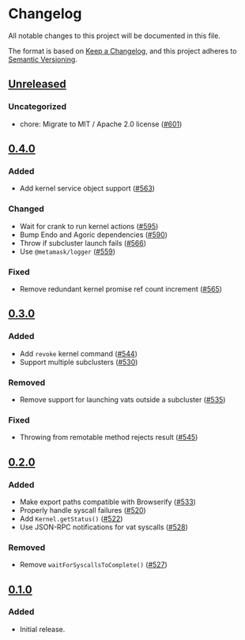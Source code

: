 # Changelog

All notable changes to this project will be documented in this file.

The format is based on [Keep a Changelog](https://keepachangelog.com/en/1.0.0/),
and this project adheres to [Semantic Versioning](https://semver.org/spec/v2.0.0.html).

## [Unreleased]

### Uncategorized

- chore: Migrate to MIT / Apache 2.0 license ([#601](https://github.com/MetaMask/ocap-kernel/pull/601))

## [0.4.0]

### Added

- Add kernel service object support ([#563](https://github.com/MetaMask/ocap-kernel/pull/563))

### Changed

- Wait for crank to run kernel actions ([#595](https://github.com/MetaMask/ocap-kernel/pull/595))
- Bump Endo and Agoric dependencies ([#590](https://github.com/MetaMask/ocap-kernel/pull/590))
- Throw if subcluster launch fails ([#566](https://github.com/MetaMask/ocap-kernel/pull/566))
- Use `@metamask/logger` ([#559](https://github.com/MetaMask/ocap-kernel/pull/559))

### Fixed

- Remove redundant kernel promise ref count increment ([#565](https://github.com/MetaMask/ocap-kernel/pull/565))

## [0.3.0]

### Added

- Add `revoke` kernel command ([#544](https://github.com/MetaMask/ocap-kernel/pull/544))
- Support multiple subclusters ([#530](https://github.com/MetaMask/ocap-kernel/pull/530))

### Removed

- Remove support for launching vats outside a subcluster ([#535](https://github.com/MetaMask/ocap-kernel/pull/535))

### Fixed

- Throwing from remotable method rejects result ([#545](https://github.com/MetaMask/ocap-kernel/pull/545))

## [0.2.0]

### Added

- Make export paths compatible with Browserify ([#533](https://github.com/MetaMask/ocap-kernel/pull/533))
- Properly handle syscall failures ([#520](https://github.com/MetaMask/ocap-kernel/pull/520))
- Add `Kernel.getStatus()` ([#522](https://github.com/MetaMask/ocap-kernel/pull/522))
- Use JSON-RPC notifications for vat syscalls ([#528](https://github.com/MetaMask/ocap-kernel/pull/528))

### Removed

- Remove `waitForSyscallsToComplete()` ([#527](https://github.com/MetaMask/ocap-kernel/pull/527))

## [0.1.0]

### Added

- Initial release.

[Unreleased]: https://github.com/MetaMask/ocap-kernel/compare/@metamask/ocap-kernel@0.4.0...HEAD
[0.4.0]: https://github.com/MetaMask/ocap-kernel/compare/@metamask/ocap-kernel@0.3.0...@metamask/ocap-kernel@0.4.0
[0.3.0]: https://github.com/MetaMask/ocap-kernel/compare/@metamask/ocap-kernel@0.2.0...@metamask/ocap-kernel@0.3.0
[0.2.0]: https://github.com/MetaMask/ocap-kernel/compare/@metamask/ocap-kernel@0.1.0...@metamask/ocap-kernel@0.2.0
[0.1.0]: https://github.com/MetaMask/ocap-kernel/releases/tag/@metamask/ocap-kernel@0.1.0
